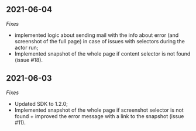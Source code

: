 
## 2021-06-04
*Fixes*
- implemented logic about sending mail with the info about error (and screenshot of the full page) in case of issues with selectors during the actor run;
- Implemented snapshot of the whole page if content selector is not found (issue #18).

## 2021-06-03
*Fixes*
- Updated SDK to 1.2.0;
- Implemented snapshot of the whole page if screenshot selector is not found +  improved the error message with a link to the snapshot (issue #11).
